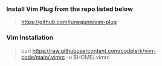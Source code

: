### Install Vim Plug from the repo listed below

> https://github.com/junegunn/vim-plug

### Vim Installation

> curl https://raw.githubusercontent.com/codelerk/vim-code/main/.vimrc -o $HOME/.vimrc
